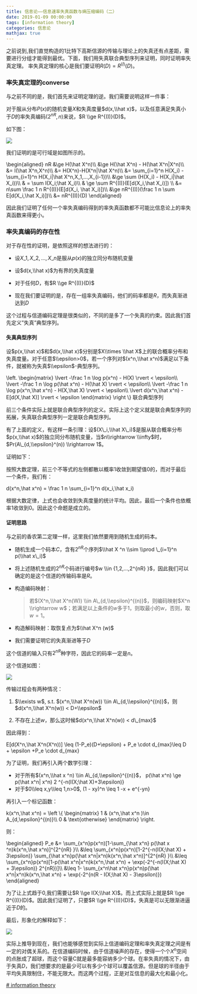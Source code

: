 ```yaml
---
title: 信息论——信息速率失真函数与熵压缩编码（二）
date: 2019-01-09 00:00:00
tags: [information theory]
categories: 信息论
mathjax: true
---
```

    

之前说到,我们直觉构造的1比特下高斯信源的传输与理论上的失真还有点差距，需要进行分组才能得到最优。下面，我们用失真联合典型序列来证明，同时证明率失真定理。  率失真定理的核心是我们要证明$R(D) = R^{(I)}(D)$。

<!--more-->


### [](about:blank#%E7%8E%87%E5%A4%B1%E7%9C%9F%E5%AE%9A%E7%90%86%E7%9A%84converse "率失真定理的converse")率失真定理的converse

与之前不同的是，我们首先来证明定理的逆。我们需要说明这样一件事：

对于服从分布$P(x)$的随机变量$X$和失真度量$d(x,\\hat x)$，以及任意满足失真小于$D$的率失真编码$(2^{nR},n)$来说，$R \\ge R^{(I)}(D)$。

如下图：

![](https://evolution-video.oss-cn-beijing.aliyuncs.com/images/rate_distort2.jpg)

我们证明的是可行域是如图所示的。

\\begin{aligned} nR &\\ge H(\\hat X^n)\\\\ &\\ge H(\\hat X^n) - H(\\hat X^n|X^n)\\\\ &= I(\\hat X^n,X^n)\\\\ &= H(X^n)-H(X^n|\\hat X^n)\\\\ &= \\sum\_{i=1}^n H(X\_i) - \\sum\_{i=1}^n H(X\_i|\\hat X^n,X\_1,...,X\_{i-1})\\\\ &\\ge \\sum (H(X\_i) - H(X\_i|\\hat X\_i))\\\\ & = \\sum I(X\_i;\\hat X\_i)\\\\ & \\ge \\sum R^{(I)}(E\[d(X\_i,\\hat X\_i)\]) \\\\ &= n\\sum \\frac 1 n R^{(I)}(E\[d(X\_i, \\hat X\_i)\])\\\\ &\\ge nR^{(I)}(\\frac 1 n \\sum E\[d(X\_i,\\hat X\_i)\])\\\\ &= nR^{(I)}(D) \\end{aligned}

因此我们证明了任何一个率失真编码得到的率失真函数都不可能比信息论上的率失真函数来得更小。

### [](about:blank#%E7%8E%87%E5%A4%B1%E7%9C%9F%E7%BC%96%E7%A0%81%E7%9A%84%E5%AD%98%E5%9C%A8%E6%80%A7 "率失真编码的存在性")率失真编码的存在性

对于存在性的证明，是依照这样的想法进行的：

*   设$X\_1,X\_2,…,X\_n$是服从$p(x)$的独立同分布随机变量

*   设$d(x,\\hat x)$为有界的失真度量
*   对于任何$D$，有$R \\ge R^{(I)}(D)$
*   现在我们要证明的是，存在一组率失真编码，他们的码率都是$R$，而失真渐进达到$D$

这个过程与信道编码定理是很类似的，不同的是多了一个失真的约束。因此我们首先定义”失真”典型序列。

#### [](about:blank#%E5%A4%B1%E7%9C%9F%E5%85%B8%E5%9E%8B%E5%BA%8F%E5%88%97 "失真典型序列")失真典型序列

设$p(x,\\hat x)$和$d(x,\\hat x)$分别是$X\\times \\hat X$上的联合概率分布和失真度量。对于任意$\\epsilon>0$，若一个序列对$(x^n,\\hat x^n)$满足以下条件，就被称为失真$\\epsilon$-典型序列。

\\left. \\begin{matrix} \\lvert -\\frac 1 n \\log p(x^n) - H(X) \\rvert < \\epsilon\\\\ \\lvert -\\frac 1 n \\log p(\\hat x^n) - H(\\hat X) \\rvert < \\epsilon\\\\ \\lvert -\\frac 1 n \\log p(x^n,\\hat x^n) - H(X,\\hat X) \\rvert < \\epsilon\\\\ \\lvert d(x^n,\\hat x^n) - E\[d(X,\\hat X)\] \\rvert < \\epsilon \\end{matrix} \\right \\} 联合典型序列

前三个条件实际上就是联合典型序列的定义。实际上这个定义就是联合典型序列的拓展，失真联合典型序列一定是联合典型序列。

有了上面的定义，有这样一条引理：设$(X\_i,\\hat X\_i)$是服从联合概率分布$p(x,\\hat x)$的独立同分布随机变量，当$n\\rightarrow \\infty$时，$Pr(A\_{d,\\epsilon}^(n)) \\rightarrow 1$。

证明如下：

按照大数定理，前三个不等式的左侧都散以概率1收敛到期望值0的，而对于最后一个条件，我们有：

d(x^n,\\hat x^n) = \\frac 1 n \\sum\_{i=1}^n d(x\_i,\\hat x\_i)

根据大数定律，上式也会收敛到失真度量的统计平均。因此，最后一个条件也依概率1收敛到0。因此这个命题是成立的。

#### [](about:blank#%E8%AF%81%E6%98%8E%E6%80%9D%E8%B7%AF "证明思路")证明思路

与之前的香农第二定理一样，这里我们依然要用到随机生成的码本。

*   随机生成一个码本$C$，含有$2^{nR}$个序列$\\hat X ^n \\sim \\prod \_{i=1}^n p(\\hat x\_i)$
*   将上述随机生成的$2^{nR}$个码进行编号$w \\in {1,2,…,2^{nR} }$，因此我们可以确定的是这个信道的传输码率是$R$。
*   构造编码映射：
    
    > 若$(X^n,\\hat X^n(W)) \\in A\_{d,\\epsilon}^{(n)}$，则编码映射$X^n \\rightarrow w$；若满足以上条件的$w$多于1，则取最小的$w$，否则，取$w = 1$。
    
*   构造解码映射：取恢复点为$\\hat X^n (w)$
*   我们需要证明它的失真渐进等于$D$

这个信道的输入只有$2^{nR}$种字符，因此它的码率一定是$n$。

这个信道如图：

![](https://evolution-video.oss-cn-beijing.aliyuncs.com/images/rate_distort1.jpg)

传输过程会有两种情况：

1.  $\\exists w$, s.t. $(x^n,\\hat X^n(w)) \\in A\_{d,\\epsilon}^{(n)}$，则$d(x^n,\\hat X^n(w)) < D+\\epsilon$
    
2.  不存在上述$w$，那么这时候$d(x^n,\\hat X^n(w)) < d\_{max}$
    

因此得到：

E\[d(X^n,\\hat X^n(X^n))\] \\leq (1-P\_e)(D+\\epsilon) + P\_e \\cdot d\_{max}\\leq D + \\epsilon +P\_e \\cdot d\_{max}

为了证明，我们再引入两个数学引理：

*   对于所有$(x^n,\\hat x ^n) \\in A\_{d,\\epsilon}^{(n)}$， p(\\hat x^n) \\ge p(\\hat x^n| x^n) 2 ^{-n(I(X;\\hat X)+3\\epsilon)}
*   对于$0\\leq x,y\\leq 1,n>0$, (1 - xy)^n \\leq 1 -x + e^{-yn}

再引入一个标记函数：

k(x^n,\\hat x^n) = \\left \\{ \\begin{matrix} 1 & (x^n,\\hat x^n )\\in A\_{d,\\epsilon}^{(n)}\\\\ 0 & \\text{otherwise} \\end{matrix} \\right.

则：

\\begin{aligned} P\_e &= \\sum\_{x^n}p(x^n)\[1-\\sum\_{\\hat x^n} p(\\hat x ^n)k(x^n,\\hat x^n)\]^{2^{nR} }\\\\ &\\leq \\sum\_{x^n}p(x^n)\[1-2^{-n(I(X;\\hat X) + 3\\epsilon)} \\sum\_{\\hat x^n}p(\\hat x^n|x^n)k(x^n,\\hat x^n)\]^{2^{nR} }\\\\ &\\leq \\sum\_{x^n}p(x^n)\[1-p(\\hat x^n|x^n)k(x^n,\\hat x^n) + \\exp(-2^{-n(I(X;\\hat X) + 3\\epsilon)} 2^{nR})\]\\\\ &\\leq 1- \\sum\_{x^n\\hat x^n}p(x^n)p(\\hat x^n|x^n)k(x^n,\\hat x^n) + \\exp(-2^{n(R - I(X;\\hat X) - 3\\epsilon)}) \\end{aligned}

为了让上式趋于0,我们需要让$R \\ge I(X;\\hat X)$。而上式实际上就是$R \\ge R^{(I)}(D)$。因此我们证明了，只要$R \\ge R^{(I)}(D)$，失真是可以无限渐进逼近于$D$的。

最后，形象化的解释如下：

![](https://evolution-video.oss-cn-beijing.aliyuncs.com/images/rate_distort3.jpg)

实际上推导到现在，我们也能够感觉到实际上信道编码定理和率失真定理之间是有一定的对偶关系的。在信道编码时候，由于信道噪声的存在，使得一个个$X^n$空间的点胀成了超球，而这个容量C就是最多能容纳多少个球。在率失真的情况下，由于失真$D$，我们想要求的是最少可以有多少个球可以覆盖信源。但是球的半径由于平均失真限制住，不能无限大。而这两个过程，正是对互信息的最大化和最小化。

[\# information theory](https://wlsdzyzl.top/tags/information-theory/)
